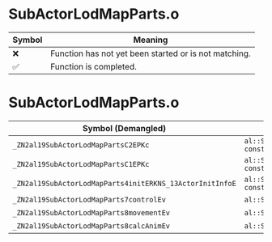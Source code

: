 # SubActorLodMapParts.o
| Symbol | Meaning 
| ------------- | ------------- 
| :x: | Function has not yet been started or is not matching. 
| :white_check_mark: | Function is completed. 


# SubActorLodMapParts.o
| Symbol (Demangled) | Symbol (Mangled) | Decompiled? |
| ------------- |  ------------- | ------------- |
| `_ZN2al19SubActorLodMapPartsC2EPKc` | `al::SubActorLodMapParts::SubActorLodMapParts(char const*)` | :white_check_mark: |
| `_ZN2al19SubActorLodMapPartsC1EPKc` | `al::SubActorLodMapParts::SubActorLodMapParts(char const*)` | :white_check_mark: |
| `_ZN2al19SubActorLodMapParts4initERKNS_13ActorInitInfoE` | `al::SubActorLodMapParts::init(al::ActorInitInfo const&)` | :white_check_mark: |
| `_ZN2al19SubActorLodMapParts7controlEv` | `al::SubActorLodMapParts::control(void)` | :white_check_mark: |
| `_ZN2al19SubActorLodMapParts8movementEv` | `al::SubActorLodMapParts::movement(void)` | :white_check_mark: |
| `_ZN2al19SubActorLodMapParts8calcAnimEv` | `al::SubActorLodMapParts::calcAnim(void)` | :white_check_mark: |
